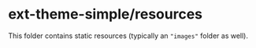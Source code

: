 # ext-theme-simple/resources

This folder contains static resources (typically an `"images"` folder as well).
